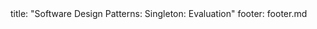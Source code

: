 <frontmatter>
title: "Software Design Patterns: Singleton: Evaluation"
footer: footer.md
</frontmatter>

<include src="navbar.md" boilerplate />

<include src="unit-inPage-asFlat.md" boilerplate />